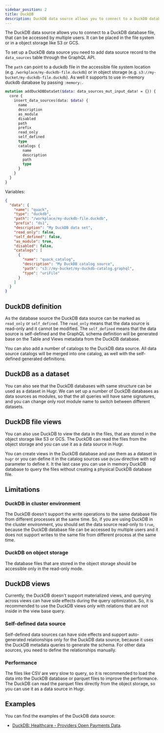 ```yaml
---
sidebar_position: 2
title: DuckDB
description: DuckDB data source allows you to connect to a DuckDB database file, that can be accessed by multiple users. It can be placed in the file system or in a object storage like S3 or GCS.
---
```


The DuckDB data source allows you to connect to a DuckDB database file, that can be accessed by multiple users. It can be placed in the file system or in a object storage like S3 or GCS.

To set up a DuckDB data source you need to add data source record to the `data_sources` table through the GraphQL API.

The `path` can point to a duckdb file in the accessible file system location (e.g. `/workplace/my-duckdb-file.duckdb`) or in object storage (e.g. `s3://my-bucket/my-duckdb-file.duckdb`). As well it supports to use in-memory duckdb database by passing `:memory:`.

```graphql
mutation addDuckDBDataSet($data: data_sources_mut_input_data! = {}) {
  core {
    insert_data_sources(data: $data) {
      name
      description
      as_module
      disabled
      path
      prefix
      read_only
      self_defined
      type
      catalogs {
        name
        description
        path
        type
      }
    }
  }
}
```

Variables:

```json
{
  "data": {
    "name": "quack",
    "type": "duckdb",
    "path": "/workplace/my-duckdb-file.duckdb",
    "prefix": "ds1",
    "description": "My DuckDB data set",
    "read_only": false,
    "self_defined": false,
    "as_module": true,
    "disabled": false,
    "catalogs": [
      {
        "name": "quack_catalog",
        "description": "My DuckDB catalog source",
        "path": "s3://my-bucket/my-duckdb-catalog.graphql",
        "type": "uriFile"
      }
    ]
  }
}
```

## DuckDB definition

As the database source the DuckDB data source can be marked as `read_only` or `self_defined`. The `read_only` means that the data source is read-only and it cannot be modified. The `self_defined` means that the data source is self-defined and the GraphQL schema definition will be generated base on the Table and Views metadata from the DuckDB database.

You can also add a number of catalogs to the DuckDB data source. All data source catalogs will be merged into one catalog, as well with the self-defined generated definitions.

## DuckDB as a dataset

You can also see that the DuckDB databases with same structure can be used as a dataset in Hugr. We can set up a number of DuckDB databases as data sources as modules, so that the all queries will have same signatures, and you can change only root module name to switch between different datasets.

## DuckDB file views

You can also use DuckDB to view the data in the files, that are stored in the object storage like S3 or GCS. The DuckDB can read the files from the object storage and you can use it as a data source in Hugr.

You can create views in the DuckDB database and use them as a dataset in `hugr` or you can define it in the catalog sources use `@view` directive with sql parameter to define it. It the last case you can use in memory DuckDB database to query the files without creating a physical DuckDB database file.

## Limitations

### DuckDB in cluster environment

The DuckDB doesn't support the write operations to the same database file from different processes at the same time. So, if you are using DuckDB in the cluster environment, you should set the data source read-only to `true`, because the DuckDB database file can be accessed by multiple users and it does not support writes to the same file from different process at the same time.

### DuckDB on object storage

The database files that are stored in the object storage should be accessible only in the read-only mode.

## DuckDB views

Currently, the DuckDB doesn't support materialized views, and querying across views can have side effects during the query optimization. So, it is recommended to use the DuckDB views only with relations that are not inside in the view base query.

### Self-defined data source

Self-defined data sources can have side effects and support auto-generated relationships only for the DuckDB data source, because it uses the DuckDB metadata queries to generate the schema. For other data sources, you need to define the relationships manually.

### Performance

The files like CSV are very slow to query, so it is recommended to load the data into the DuckDB database or parquet files to improve the performance. The DuckDB can read the parquet files directly from the object storage, so you can use it as a data source in Hugr.

## Examples

You can find the examples of the DuckDB data source:

- [DuckDB: Healthcare - Providers Open Payments Data](../../8-examples/2-duckdb.mdx).
